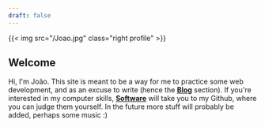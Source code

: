 ```yaml
---
draft: false
---
```


{{< img src="/Joao.jpg" class="right profile" >}}

## Welcome

Hi, I'm João. 
This site is meant to be a way for me to
practice some web development, and as an
excuse to write
(hence the [__Blog__](/blog) section). 
If you're interested in my computer skills,
[__Software__](https://github.com/segf00lt) will
take you to my Github, where you can judge them yourself. 
In the future more stuff will probably be added,
perhaps some music :)
